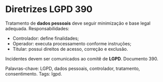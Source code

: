 # Diretrizes LGPD 390

Tratamento de **dados pessoais** deve seguir minimização e base legal adequada.
Responsabilidades:
- Controlador: define finalidades;
- Operador: executa processamento conforme instruções;
- Titular: possui direitos de acesso, correção e exclusão.

Incidentes devem ser comunicados ao comitê de **LGPD**. Documento 390.

Palavras-chave: LGPD, dados pessoais, controlador, tratamento, consentimento.
Tags: lgpd.
